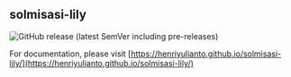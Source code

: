 ## solmisasi-lily

![GitHub release (latest SemVer including pre-releases)](https://img.shields.io/github/v/release/henriyulianto/solmisasi-lily?include_prereleases&sort=semver)

For documentation, please visit [https://henriyulianto.github.io/solmisasi-lily/](https://henriyulianto.github.io/solmisasi-lily/)
